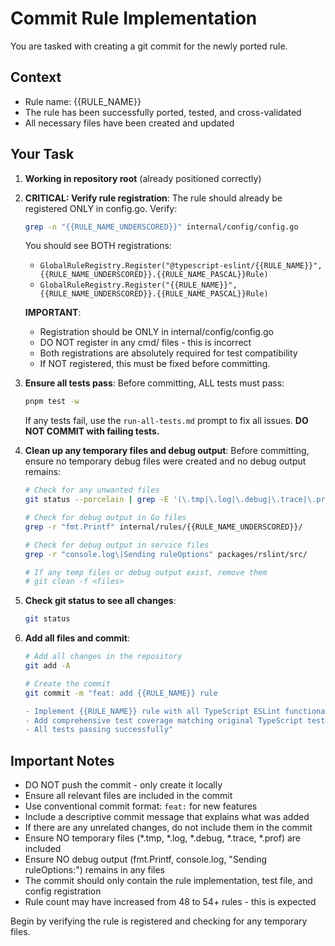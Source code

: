# Commit Rule Implementation

You are tasked with creating a git commit for the newly ported rule.

## Context
- Rule name: {{RULE_NAME}}
- The rule has been successfully ported, tested, and cross-validated
- All necessary files have been created and updated

## Your Task

1. **Working in repository root** (already positioned correctly)

2. **CRITICAL: Verify rule registration**:
   The rule should already be registered ONLY in config.go. Verify:

   ```bash
   grep -n "{{RULE_NAME_UNDERSCORED}}" internal/config/config.go
   ```

   You should see BOTH registrations:
   - `GlobalRuleRegistry.Register("@typescript-eslint/{{RULE_NAME}}", {{RULE_NAME_UNDERSCORED}}.{{RULE_NAME_PASCAL}}Rule)`
   - `GlobalRuleRegistry.Register("{{RULE_NAME}}", {{RULE_NAME_UNDERSCORED}}.{{RULE_NAME_PASCAL}}Rule)`

   **IMPORTANT**: 
   - Registration should be ONLY in internal/config/config.go
   - DO NOT register in any cmd/ files - this is incorrect
   - Both registrations are absolutely required for test compatibility
   - If NOT registered, this must be fixed before committing.

3. **Ensure all tests pass**:
   Before committing, ALL tests must pass:
   ```bash
   pnpm test -w
   ```
   
   If any tests fail, use the `run-all-tests.md` prompt to fix all issues.
   **DO NOT COMMIT with failing tests.**

4. **Clean up any temporary files and debug output**:
   Before committing, ensure no temporary debug files were created and no debug output remains:
   ```bash
   # Check for any unwanted files
   git status --porcelain | grep -E '(\.tmp|\.log|\.debug|\.trace|\.prof)$'
   
   # Check for debug output in Go files
   grep -r "fmt.Printf" internal/rules/{{RULE_NAME_UNDERSCORED}}/
   
   # Check for debug output in service files
   grep -r "console.log\|Sending ruleOptions" packages/rslint/src/
   
   # If any temp files or debug output exist, remove them
   # git clean -f <files>
   ```

4. **Check git status to see all changes**:
   ```bash
   git status
   ```

5. **Add all files and commit**:
   ```bash
   # Add all changes in the repository
   git add -A
   
   # Create the commit
   git commit -m "feat: add {{RULE_NAME}} rule

   - Implement {{RULE_NAME}} rule with all TypeScript ESLint functionality
   - Add comprehensive test coverage matching original TypeScript tests
   - All tests passing successfully"
   ```

## Important Notes
- DO NOT push the commit - only create it locally
- Ensure all relevant files are included in the commit
- Use conventional commit format: `feat:` for new features
- Include a descriptive commit message that explains what was added
- If there are any unrelated changes, do not include them in the commit
- Ensure NO temporary files (*.tmp, *.log, *.debug, *.trace, *.prof) are included
- Ensure NO debug output (fmt.Printf, console.log, "Sending ruleOptions:") remains in any files
- The commit should only contain the rule implementation, test file, and config registration
- Rule count may have increased from 48 to 54+ rules - this is expected

Begin by verifying the rule is registered and checking for any temporary files.